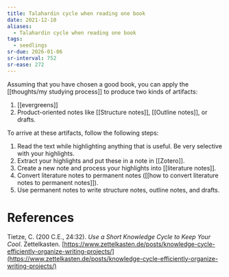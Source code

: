 ```yaml
---
title: Talahardin cycle when reading one book
date: 2021-12-10
aliases:
  - Talahardin cycle when reading one book
tags:
  - seedlings
sr-due: 2026-01-06
sr-interval: 752
sr-ease: 272
---
```

Assuming that you have chosen a good book, you can apply the [[thoughts/my studying process]] to produce two kinds of artifacts:
1. [[evergreens]]
2. Product-oriented notes like [[Structure notes]], [[Outline notes]], or drafts.

To arrive at these artifacts, follow the following steps:
1. Read the text while highlighting anything that is useful. Be very selective with your highlights.
2. Extract your highlights and put these in a note in [[Zotero]].
3. Create a new note and process your highlights into [[literature notes]].
4. Convert literature notes to permanent notes ([[how to convert literature notes to permanent notes]]).
5. Use permanent notes to write structure notes, outline notes, and drafts.

# References

Tietze, C. (200 C.E., 24:32). *Use a Short Knowledge Cycle to Keep Your Cool*. Zettelkasten. [https://www.zettelkasten.de/posts/knowledge-cycle-efficiently-organize-writing-projects/](https://www.zettelkasten.de/posts/knowledge-cycle-efficiently-organize-writing-projects/)